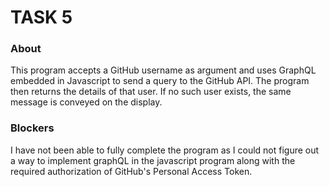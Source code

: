# TASK 5

### About
This program accepts a GitHub username as argument and uses GraphQL embedded in Javascript to send a 
query to the GitHub API. The program then returns the details of that user. If no such user exists, 
the same message is conveyed on the display.

### Blockers
I have not been able to fully complete the program as I could not figure out a way to implement graphQL 
in the javascript program along with the required authorization of GitHub's Personal Access Token.

